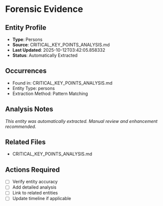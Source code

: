 # Forensic Evidence

## Entity Profile
- **Type**: Persons
- **Source**: CRITICAL_KEY_POINTS_ANALYSIS.md
- **Last Updated**: 2025-10-12T03:42:05.858332
- **Status**: Automatically Extracted

## Occurrences
- Found in: CRITICAL_KEY_POINTS_ANALYSIS.md
- Entity Type: persons
- Extraction Method: Pattern Matching

## Analysis Notes
*This entity was automatically extracted. Manual review and enhancement recommended.*

## Related Files
- CRITICAL_KEY_POINTS_ANALYSIS.md

## Actions Required
- [ ] Verify entity accuracy
- [ ] Add detailed analysis
- [ ] Link to related entities
- [ ] Update timeline if applicable

